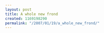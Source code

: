```yaml
---
layout: post
title: A whole new frond
created: 1169198290
permalink: "/2007/01/19/a_whole_new_frond/"
---
```


